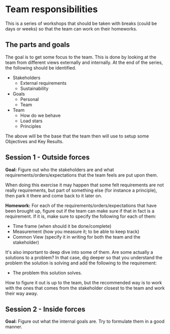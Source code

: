 # Team responsibilities

This is a series of workshops that should be taken with breaks (could be days or weeks) so that the team can work on their homeworks.

## The parts and goals

The goal is to get some focus to the team. This is done by looking at the team from different views externally and internally. At the end of the series, the following should be identified.

- Stakeholders
  - External requirements
  - Sustainability
- Goals
  - Personal
  - Team
- Team
  - How do we behave
  - Load stars
  - Principles

The above will be the base that the team then will use to setup some Objectives and Key Results.

## Session 1 - Outside forces

**Goal:** Figure out who the stakeholders are and what requirements/orders/expectations that the team feels are put upon them.

When doing this exercise it may happen that some felt requirements are not really requirements, but part of something else (for instance a principle), then park it there and come back to it later on.

**Homework:** For each of the requirements/orders/expectations that have been brought up, figure out if the team can make sure if that in fact is a requirement. If it is, make sure to specify the following for each of them:

- Time frame (when should it be done/complete)
- Measurement (how you measure it; to be able to keep track)
- Common View (specify it in writing for both the team and the stakeholder)

It's also important to deep dive into some of them. Are some actually a solutions to a problem? In that case, dig deeper so that you understand the problem the solution is solving and add the following to the requirement:

- The problem this solution solves.

How to figure it out is up to the team, but the recommended way is to work with the ones that comes from the stakeholder closest to the team and work their way away.

## Session 2 - Inside forces

**Goal:** Figure out what the internal goals are. Try to formulate them in a good manner.
